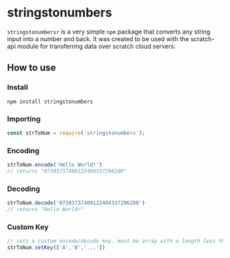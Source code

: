 # stringstonumbers

`stringstonumbersr` is a very simple `npm` package that converts any string input into a number and back. It was created to be used with the scratch-api module for transferring data over scratch cloud servers.

## How to use

### Install

`npm install stringstonumbers`

### Importing

```javascript
const strToNum = require('stringstonumbers');
```

### Encoding

```javascript
strToNum.encode('Hello World!')
// returns "07303737409122404337296200"
```

### Decoding

```javascript
strToNum.decode('07303737409122404337296200')
// returns "Hello World!"
```

### Custom Key

```javascript
// sets a custom encode/decode key. must be array with a length less than 100.
strToNum.setKey(['A','B','...'])
```
